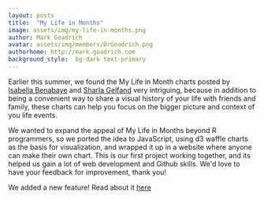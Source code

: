 ```yaml
---
layout: posts
title:  "My Life in Months"
image: assets/img/my-life-in-months.png
author: Mark Goadrich
avatar: assets/img/members/DrGoadrich.png
authorhome: http://mark.goadrich.com
background_style:  bg-dark text-primary
---
```


Earlier this summer, we found the My Life
in Month charts posted by [Isabella Benabaye](https://github.com/isabellabenabaye/life-chart)
and [Sharla Gelfand](https://github.com/sharlagelfand/mylifeinmonths) very
intriguing, because in addition to being a convenient way to share a visual
history of your life with friends and family, these charts can help you focus
on the bigger picture and context of you life events.

We wanted to expand the appeal of My Life in Months beyond R programmers,
so we ported the idea to JavaScript, using d3 waffle charts as the basis for
visualization, and wrapped it up in a website where anyone can make their own chart.
This is our first project working together, and its helped us gain a lot of web
development and Github skills. We'd love to have your feedback
for improvement, thank you!

We added a new feature! Read about it [here](https://discotraystudios.github.io/2020/09/29/dates-mlim.html)
